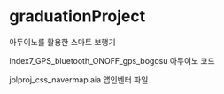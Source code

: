 # graduationProject
아두이노를 활용한 스마트 보행기

index7_GPS_bluetooth_ONOFF_gps_bogosu 
아두이노 코드

jolproj_css_navermap.aia
앱인벤터 파일
